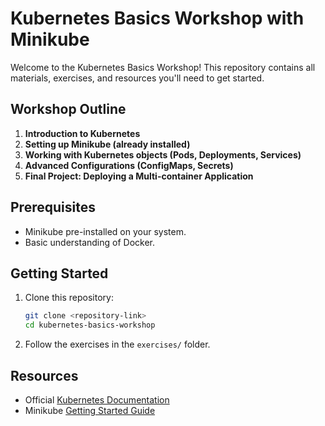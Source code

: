 # Kubernetes Basics Workshop with Minikube

Welcome to the Kubernetes Basics Workshop! This repository contains all materials, exercises, and resources you'll need to get started.

## Workshop Outline
1. **Introduction to Kubernetes**
2. **Setting up Minikube (already installed)**
3. **Working with Kubernetes objects (Pods, Deployments, Services)**
4. **Advanced Configurations (ConfigMaps, Secrets)**
5. **Final Project: Deploying a Multi-container Application**

## Prerequisites
- Minikube pre-installed on your system.
- Basic understanding of Docker.

## Getting Started
1. Clone this repository:  
   ```bash
   git clone <repository-link>
   cd kubernetes-basics-workshop
   ```
2. Follow the exercises in the `exercises/` folder.

## Resources
- Official [Kubernetes Documentation](https://kubernetes.io/docs/)
- Minikube [Getting Started Guide](https://minikube.sigs.k8s.io/docs/start/)
